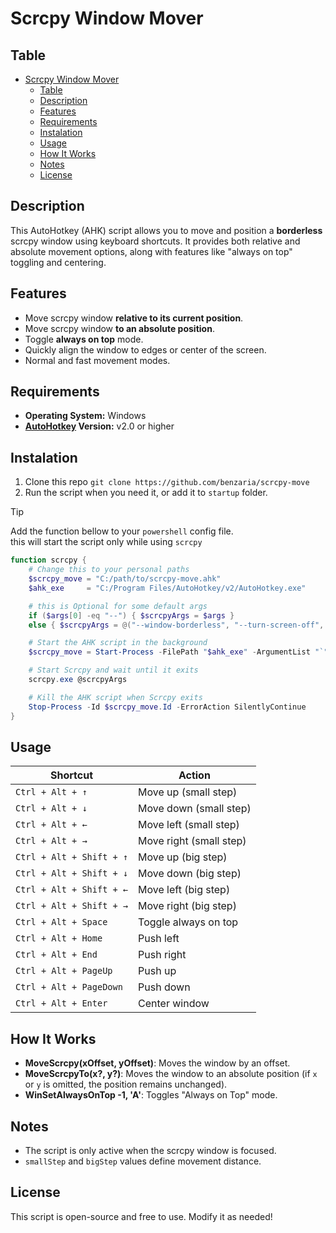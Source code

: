 # Scrcpy Window Mover

## Table

- [Scrcpy Window Mover](#scrcpy-window-mover)
  - [Table](#table)
  - [Description](#description)
  - [Features](#features)
  - [Requirements](#requirements)
  - [Instalation](#instalation)
  - [Usage](#usage)
  - [How It Works](#how-it-works)
  - [Notes](#notes)
  - [License](#license)

## Description

This AutoHotkey (AHK) script allows you to move and position a **borderless** scrcpy window using keyboard shortcuts. It provides both relative and absolute movement options, along with features like "always on top" toggling and centering.

## Features

- Move scrcpy window **relative to its current position**.
- Move scrcpy window **to an absolute position**.
- Toggle **always on top** mode.
- Quickly align the window to edges or center of the screen.
- Normal and fast movement modes.

## Requirements

- **Operating System:** Windows
- **[AutoHotkey](https://www.autohotkey.com/) Version:** v2.0 or higher

## Instalation

1. Clone this repo `git clone https://github.com/benzaria/scrcpy-move`
2. Run the script when you need it, or add it to `startup` folder.

> [!TIP]
> Add the function bellow to your `powershell` config file.  
> this will start the script only while using `scrcpy`
>
> ```powershell
> function scrcpy {
>     # Change this to your personal paths
>     $scrcpy_move = "C:/path/to/scrcpy-move.ahk"
>     $ahk_exe     = "C:/Program Files/AutoHotkey/v2/AutoHotkey.exe"
> 
>     # this is Optional for some default args
>     if ($args[0] -eq "--") { $scrcpyArgs = $args }
>     else { $scrcpyArgs = @("--window-borderless", "--turn-screen-off", "--stay-awake") + $args }
> 
>     # Start the AHK script in the background
>     $scrcpy_move = Start-Process -FilePath "$ahk_exe" -ArgumentList "`"$scrcpy_move`"" -PassThru
> 
>     # Start Scrcpy and wait until it exits
>     scrcpy.exe @scrcpyArgs
> 
>     # Kill the AHK script when Scrcpy exits
>     Stop-Process -Id $scrcpy_move.Id -ErrorAction SilentlyContinue
> }
> ```

## Usage

| Shortcut                 | Action                  |
| ------------------------ | ----------------------- |
| `Ctrl + Alt + ↑`         | Move up (small step)    |
| `Ctrl + Alt + ↓`         | Move down (small step)  |
| `Ctrl + Alt + ←`         | Move left (small step)  |
| `Ctrl + Alt + →`         | Move right (small step) |
| `Ctrl + Alt + Shift + ↑` | Move up (big step)      |
| `Ctrl + Alt + Shift + ↓` | Move down (big step)    |
| `Ctrl + Alt + Shift + ←` | Move left (big step)    |
| `Ctrl + Alt + Shift + →` | Move right (big step)   |
| `Ctrl + Alt + Space`     | Toggle always on top    |
| `Ctrl + Alt + Home`      | Push left               |
| `Ctrl + Alt + End`       | Push right              |
| `Ctrl + Alt + PageUp`    | Push up                 |
| `Ctrl + Alt + PageDown`  | Push down               |
| `Ctrl + Alt + Enter`     | Center window           |

## How It Works

- **MoveScrcpy(xOffset, yOffset)**: Moves the window by an offset.
- **MoveScrcpyTo(x?, y?)**: Moves the window to an absolute position (if `x` or `y` is omitted, the position remains unchanged).
- **WinSetAlwaysOnTop -1, 'A'**: Toggles "Always on Top" mode.

## Notes

- The script is only active when the scrcpy window is focused.
- `smallStep` and `bigStep` values define movement distance.

## License

This script is open-source and free to use. Modify it as needed!
